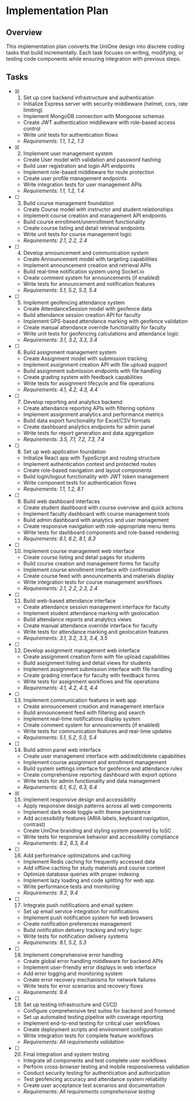# Implementation Plan

## Overview
This implementation plan converts the UniOne design into discrete coding tasks that build incrementally. Each task focuses on writing, modifying, or testing code components while ensuring integration with previous steps.

## Tasks

- [x] 1. Set up core backend infrastructure and authentication



  - Initialize Express server with security middleware (helmet, cors, rate limiting)
  - Implement MongoDB connection with Mongoose schemas
  - Create JWT authentication middleware with role-based access control
  - Write unit tests for authentication flows
  - _Requirements: 1.1, 1.2, 1.3_

- [x] 2. Implement user management system






  - Create User model with validation and password hashing
  - Build user registration and login API endpoints
  - Implement role-based middleware for route protection
  - Create user profile management endpoints
  - Write integration tests for user management APIs
  - _Requirements: 1.1, 1.2, 1.4_

- [ ] 3. Build course management foundation
  - Create Course model with instructor and student relationships
  - Implement course creation and management API endpoints
  - Build course enrollment/unenrollment functionality
  - Create course listing and detail retrieval endpoints
  - Write unit tests for course management logic
  - _Requirements: 2.1, 2.2, 2.4_

- [ ] 4. Develop announcement and communication system
  - Create Announcement model with targeting capabilities
  - Implement announcement creation and retrieval APIs
  - Build real-time notification system using Socket.io
  - Create comment system for announcements (if enabled)
  - Write tests for announcement and notification features
  - _Requirements: 5.1, 5.2, 5.3, 5.4_

- [ ] 5. Implement geofencing attendance system
  - Create AttendanceSession model with geofence data
  - Build attendance session creation API for faculty
  - Implement GPS-based attendance marking with geofence validation
  - Create manual attendance override functionality for faculty
  - Write unit tests for geofencing calculations and attendance logic
  - _Requirements: 3.1, 3.2, 3.3, 3.4_

- [ ] 6. Build assignment management system
  - Create Assignment model with submission tracking
  - Implement assignment creation API with file upload support
  - Build assignment submission endpoints with file handling
  - Create grading system with feedback capabilities
  - Write tests for assignment lifecycle and file operations
  - _Requirements: 4.1, 4.2, 4.3, 4.4_

- [ ] 7. Develop reporting and analytics backend
  - Create attendance reporting APIs with filtering options
  - Implement assignment analytics and performance metrics
  - Build data export functionality for Excel/CSV formats
  - Create dashboard analytics endpoints for admin panel
  - Write tests for report generation and data aggregation
  - _Requirements: 3.5, 7.1, 7.2, 7.3, 7.4_

- [ ] 8. Set up web application foundation
  - Initialize React app with TypeScript and routing structure
  - Implement authentication context and protected routes
  - Create role-based navigation and layout components
  - Build login/logout functionality with JWT token management
  - Write component tests for authentication flows
  - _Requirements: 1.1, 1.2, 8.1_

- [ ] 9. Build web dashboard interfaces
  - Create student dashboard with course overview and quick actions
  - Implement faculty dashboard with course management tools
  - Build admin dashboard with analytics and user management
  - Create responsive navigation with role-appropriate menu items
  - Write tests for dashboard components and role-based rendering
  - _Requirements: 6.1, 6.2, 8.1, 8.3_

- [ ] 10. Implement course management web interface
  - Create course listing and detail pages for students
  - Build course creation and management forms for faculty
  - Implement course enrollment interface with confirmation
  - Create course feed with announcements and materials display
  - Write integration tests for course management workflows
  - _Requirements: 2.1, 2.2, 2.3, 2.4_

- [ ] 11. Build web-based attendance interface
  - Create attendance session management interface for faculty
  - Implement student attendance marking with geolocation
  - Build attendance reports and analytics views
  - Create manual attendance override interface for faculty
  - Write tests for attendance marking and geolocation features
  - _Requirements: 3.1, 3.2, 3.3, 3.4, 3.5_

- [ ] 12. Develop assignment management web interface
  - Create assignment creation form with file upload capabilities
  - Build assignment listing and detail views for students
  - Implement assignment submission interface with file handling
  - Create grading interface for faculty with feedback forms
  - Write tests for assignment workflows and file operations
  - _Requirements: 4.1, 4.2, 4.3, 4.4_

- [ ] 13. Implement communication features in web app
  - Create announcement creation and management interface
  - Build announcement feed with filtering and search
  - Implement real-time notifications display system
  - Create comment system for announcements (if enabled)
  - Write tests for communication features and real-time updates
  - _Requirements: 5.1, 5.2, 5.3, 5.4_

- [ ] 14. Build admin panel web interface
  - Create user management interface with add/edit/delete capabilities
  - Implement course assignment and enrollment management
  - Build system settings interface for geofence and attendance rules
  - Create comprehensive reporting dashboard with export options
  - Write tests for admin functionality and data management
  - _Requirements: 6.1, 6.2, 6.3, 6.4_

- [x] 15. Implement responsive design and accessibility




  - Apply responsive design patterns across all web components
  - Implement dark mode toggle with theme persistence
  - Add accessibility features (ARIA labels, keyboard navigation, contrast)
  - Create UniOne branding and styling system powered by IoSC
  - Write tests for responsive behavior and accessibility compliance
  - _Requirements: 8.2, 8.3, 8.4_

- [ ] 16. Add performance optimizations and caching
  - Implement Redis caching for frequently accessed data
  - Add offline caching for study materials and course content
  - Optimize database queries with proper indexing
  - Implement lazy loading and code splitting for web app
  - Write performance tests and monitoring
  - _Requirements: 9.2, 9.4_

- [ ] 17. Integrate push notifications and email system
  - Set up email service integration for notifications
  - Implement push notification system for web browsers
  - Create notification preferences management
  - Build notification delivery tracking and retry logic
  - Write tests for notification delivery systems
  - _Requirements: 9.1, 5.2, 5.3_

- [ ] 18. Implement comprehensive error handling
  - Create global error handling middleware for backend APIs
  - Implement user-friendly error displays in web interface
  - Add error logging and monitoring system
  - Create error recovery mechanisms for network failures
  - Write tests for error scenarios and recovery flows
  - _Requirements: 9.4_

- [ ] 19. Set up testing infrastructure and CI/CD
  - Configure comprehensive test suites for backend and frontend
  - Set up automated testing pipeline with coverage reporting
  - Implement end-to-end testing for critical user workflows
  - Create deployment scripts and environment configuration
  - Write integration tests for complete feature workflows
  - _Requirements: All requirements validation_

- [ ] 20. Final integration and system testing
  - Integrate all components and test complete user workflows
  - Perform cross-browser testing and mobile responsiveness validation
  - Conduct security testing for authentication and authorization
  - Test geofencing accuracy and attendance system reliability
  - Create user acceptance test scenarios and documentation
  - _Requirements: All requirements comprehensive testing_